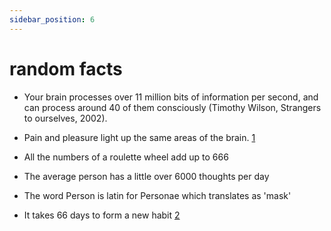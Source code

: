 ```yaml
---
sidebar_position: 6
---
```


# random facts

* Your brain processes over 11 million bits of information per second, and
can process around 40 of them consciously (Timothy Wilson, Strangers to ourselves, 2002).

* Pain and pleasure light up the same areas of the brain. [1](https://www.google.com/search?q=pain+and+pleasure+light+up+the+same+circuits+brain&rlz=1C5CHFA_enGB931GB931&ei=l0zLYuW4KIHDgQb2n474Dw&ved=0ahUKEwil4NTLqe_4AhWBYcAKHfaPA_8Q4dUDCA4&uact=5&oq=pain+and+pleasure+light+up+the+same+circuits+brain&gs_lcp=Cgdnd3Mtd2l6EAMyBQghEKABMgUIIRCgATIFCCEQoAE6BwgAEEcQsAM6CggAEOQCELADGAE6BwghEAoQoAFKBAhBGABKBAhGGAFQzRxYyiFg9yJoBHABeACAAYcBiAG_BJIBAzUuMZgBAKABAcgBDcABAdoBBggBEAEYCQ&sclient=gws-wiz)

* All the numbers of a roulette wheel add up to 666

* The average person has a little over 6000 thoughts per day

* The word Person is latin for Personae which translates as 'mask'

* It takes 66 days to form a new habit [2](https://www.ucl.ac.uk/news/2009/aug/how-long-does-it-take-form-habit)


